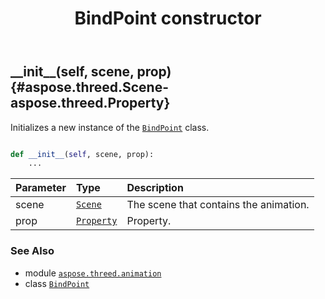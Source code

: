 ﻿---
title: BindPoint constructor
second_title: Aspose.3D for Python via .NET API References
description: 
type: docs
weight: 10
url: /python-net/aspose.threed.animation/bindpoint/__init__/
is_root: false
---

## \_\_init\_\_(self, scene, prop) {#aspose.threed.Scene-aspose.threed.Property}

Initializes a new instance of the [`BindPoint`](/3d/python-net/aspose.threed.animation/bindpoint) class.



```python

def __init__(self, scene, prop):
    ...
```


| Parameter | Type | Description |
| :- | :- | :- |
| scene | [`Scene`](/3d/python-net/aspose.threed/scene) | The scene that contains the animation. |
| prop | [`Property`](/3d/python-net/aspose.threed/property) | Property. |



### See Also
* module [`aspose.threed.animation`](../../)
* class [`BindPoint`](/3d/python-net/aspose.threed.animation/bindpoint)
